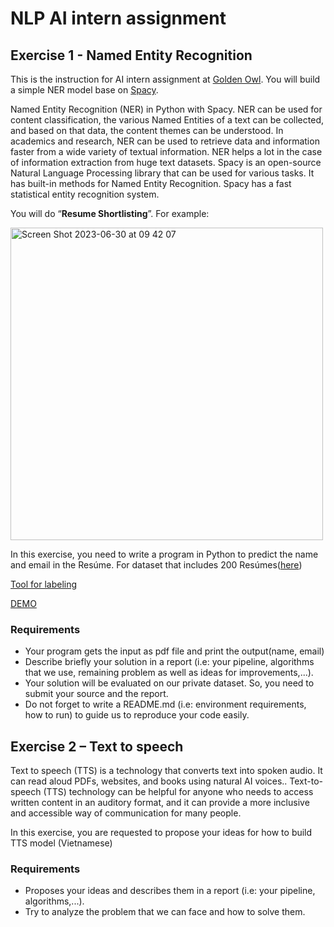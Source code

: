 # NLP AI intern assignment
## Exercise 1 - Named Entity Recognition
This is the instruction for AI intern assignment at [Golden Owl](https://goldenowl.asia). You will build a simple NER model base on [Spacy](https://spacy.io/usage).

Named Entity Recognition (NER) in Python with Spacy. NER can be used for content classification, the various Named Entities of a text can be collected, and based on that data, the content themes can be understood. In academics and research, NER can be used to retrieve data and information faster from a wide variety of textual information. NER helps a lot in the case of information extraction from huge text datasets. Spacy is an open-source Natural Language Processing library that can be used for various tasks. It has built-in methods for Named Entity Recognition. Spacy has a fast statistical entity recognition system.

You will do “**Resume Shortlisting**”. For example:

<img width="500" alt="Screen Shot 2023-06-30 at 09 42 07" src="https://github.com/go-julian/ai-nlp-intern-assignment/assets/130023825/f6f75869-1a73-45a7-8361-e94170a8ce74">

In this exercise, you need to write a program in Python to predict the name and email in the Resúme. For dataset that includes 200 Resúmes([here](https://drive.google.com/file/d/1zj1IxNIHBcWyqiiTxMP0nnPJcassQNbi/view?usp=sharing))

[Tool for labeling](https://tecoholic.github.io/ner-annotator)

[DEMO](https://drive.google.com/file/d/1EtMDuZfDIJqktrqvAAYDPb4Tq7EAU_BW/view?usp=sharing)

### Requirements
- Your program gets the input as pdf file and print the output(name, email)
- Describe briefly your solution in a report (i.e: your pipeline, algorithms that we use, remaining problem as well as ideas for improvements,...).
- Your solution will be evaluated on our private dataset. So, you need to submit your source and the report.
- Do not forget to write a README.md (i.e: environment requirements, how to run) to guide us to reproduce your code easily.
## Exercise 2 – Text to speech
Text to speech (TTS) is a technology that converts text into spoken audio. It can read aloud PDFs, websites, and books using natural AI voices.. Text-to-speech (TTS) technology can be helpful for anyone who needs to access written content in an auditory format, and it can provide a more inclusive and accessible way of communication for many people.

In this exercise, you are requested to propose your ideas for how to build TTS model (Vietnamese)
### Requirements
-	Proposes your ideas and describes them in a report (i.e: your pipeline, algorithms,...).
-	Try to analyze the problem that we can face and how to solve them.


